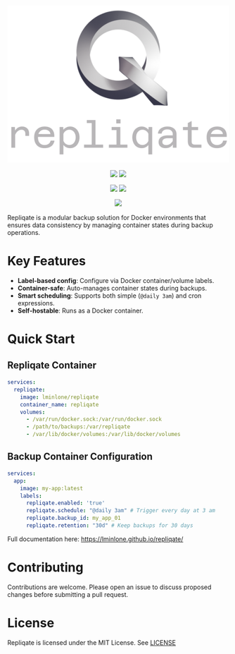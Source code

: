 ﻿<p align="center">
    <img src="Docs/content/heading.png">
</p>

<p align="center">
    <img src="https://img.shields.io/github/license/lminlone/repliqate">
    <img src="https://img.shields.io/github/v/release/lminlone/repliqate?include_prereleases">
</p>

<p align="center">
    <img src="https://img.shields.io/docker/pulls/lminlone/repliqate">
    <img src="https://img.shields.io/docker/image-size/lminlone/repliqate">
</p>

<p align="center">
    <a href="https://lminlone.github.io/repliqate/">
        <img src="https://img.shields.io/badge/Documentation-blue">
    </a>
</p>

Repliqate is a modular backup solution for Docker environments that ensures data consistency by managing container states during backup operations.

# Key Features
- **Label-based config**: Configure via Docker container/volume labels.
- **Container-safe**: Auto-manages container states during backups.
- **Smart scheduling**: Supports both simple (`@daily 3am`) and cron expressions.
- **Self-hostable**: Runs as a Docker container.

# Quick Start
## Repliqate Container
```yml
services:
  repliqate:
    image: lminlone/repliqate
    container_name: repliqate
    volumes:
      - /var/run/docker.sock:/var/run/docker.sock
      - /path/to/backups:/var/repliqate
      - /var/lib/docker/volumes:/var/lib/docker/volumes
```

## Backup Container Configuration
```yml
services:
  app:
    image: my-app:latest
    labels:
      repliqate.enabled: 'true'
      repliqate.schedule: "@daily 3am" # Trigger every day at 3 am
      repliqate.backup_id: my_app_01
      repliqate.retention: "30d" # Keep backups for 30 days
```

Full documentation here: https://lminlone.github.io/repliqate/

# Contributing
Contributions are welcome. Please open an issue to discuss proposed changes before submitting a pull request.

# License
Repliqate is licensed under the MIT License. See [LICENSE](License.md)